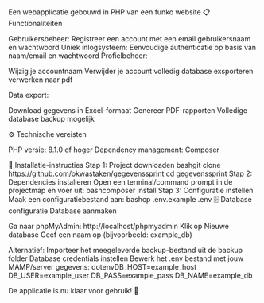Een webapplicatie gebouwd in PHP van een funko website 
📋 Functionaliteiten

Gebruikersbeheer: Registreer een account met een email gebruikersnaam en wachtwoord
Uniek inlogsysteem: Eenvoudige authenticatie op basis van naam/email en wachtwoord
Profielbeheer:

Wijzig je accountnaam
Verwijder je account volledig
database exsporteren
verwerken naar pdf



Data export:

Download gegevens in Excel-formaat
Genereer PDF-rapporten
Volledige database backup mogelijk



⚙️ Technische vereisten

PHP versie: 8.1.0 of hoger
Dependency management: Composer

🚀 Installatie-instructies
Stap 1: Project downloaden
bashgit clone https://github.com/okwastaken/gegevenssprint
cd gegevenssprint
Stap 2: Dependencies installeren
Open een terminal/command prompt in de projectmap en voer uit:
bashcomposer install
Stap 3: Configuratie instellen
Maak een configuratiebestand aan:
bashcp .env.example .env
🗄️ Database configuratie
Database aanmaken

Ga naar phpMyAdmin: http://localhost/phpmyadmin
Klik op Nieuwe database
Geef een naam op (bijvoorbeeld: example_db)

Alternatief: Importeer het meegeleverde backup-bestand uit de backup folder
Database credentials instellen
Bewerk het .env bestand met jouw MAMP/server gegevens:
dotenvDB_HOST=example_host
DB_USER=example_user
DB_PASS=example_pass
DB_NAME=example_db

De applicatie is nu klaar voor gebruik! 🎉

